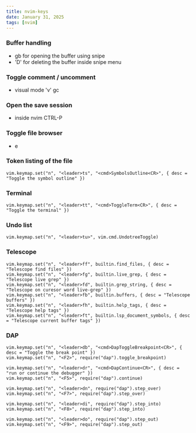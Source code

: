 ```yaml
---
title: nvim-keys
date: January 31, 2025
tags: [nvim]
---
```


### Buffer handling 
   - gb for opening the buffer using snipe
   - 'D' for deleting the buffer inside snipe menu

### Toggle comment / uncomment 
   - visual mode 'v' gc

### Open the save session
   - inside nvim CTRL-P

### Toggle file browser
   - <leader>e

### Token listing of the file
    vim.keymap.set("n", "<leader>ts", "<cmd>SymbolsOutline<CR>", { desc = "Toggle the symbol outline" })

### Terminal
    vim.keymap.set("n", "<leader>tt", "<cmd>ToggleTerm<CR>", { desc = "Toggle the terminal" })

### Undo list
    vim.keymap.set("n", "<leader>tu>", vim.cmd.UndotreeToggle)

### Telescope    
    vim.keymap.set("n", "<leader>ff", builtin.find_files, { desc = "Telescope find files" })
    vim.keymap.set("n", "<leader>fg", builtin.live_grep, { desc = "Telescope live grep" })
    vim.keymap.set("n", "<leader>fd", builtin.grep_string, { desc = "Telescope on curesor word live-grep" })
    vim.keymap.set("n", "<leader>fb", builtin.buffers, { desc = "Telescope buffers" })
    vim.keymap.set("n", "<leader>fh", builtin.help_tags, { desc = "Telescope help tags" })
    vim.keymap.set("n", "<leader>ft", builtin.lsp_document_symbols, { desc = "Telescope current buffer tags" })

### DAP
    vim.keymap.set("n", "<leader>db", "<cmd>DapToggleBreakpoint<CR>", { desc = "Toggle the break point" })
    vim.keymap.set("n", "<F2>", require("dap").toggle_breakpoint)

    vim.keymap.set("n", "<leader>dr", "<cmd>DapContinue<CR>", { desc = "run or continue the debugger" })
    vim.keymap.set("n", "<F5>", require("dap").continue)

    vim.keymap.set("n", "<leader>dn", require("dap").step_over)
    vim.keymap.set("n", "<F7>", require("dap").step_over)

    vim.keymap.set("n", "<leader>di", require("dap").step_into)
    vim.keymap.set("n", "<F8>", require("dap").step_into)

    vim.keymap.set("n", "<leader>do", require("dap").step_out)
    vim.keymap.set("n", "<F9>", require("dap").step_out)

